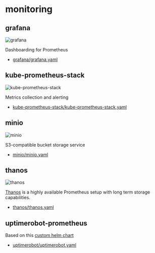 # monitoring

## grafana

![grafana](https://i.imgur.com/hTo49Uo.png)

Dashboarding for Prometheus

* [grafana/grafana.yaml](grafana/grafana.yaml)

## kube-prometheus-stack

![kube-prometheus-stack](https://i.imgur.com/xFOepF3.png)

Metrics collection and alerting

* [kube-prometheus-stack/kube-prometheus-stack.yaml](prometheus-operator/prometheus-operator.yaml)

## minio

![minio](https://i.imgur.com/RF0aYAg.png)

S3-compatible bucket storage service

* [minio/minio.yaml](minio/minio.yaml)

## thanos

![thanos](https://i.imgur.com/IeWqEIB.png)

[Thanos](https://github.com/thanos-io/thanos) is a highly available Prometheus setup with long term storage capabilities.

* [thanos/thanos.yaml](thanos/thanos.yaml)

## uptimerobot-prometheus

Based on this [custom helm chart](https://github.com/k8s-at-home/charts/tree/master/charts/uptimerobot-prometheus)

* [uptimerobot/uptimerobot.yaml](uptimerobot/uptimerobot.yaml)
